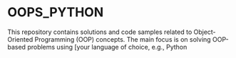 # OOPS_PYTHON
This repository contains solutions and code samples related to Object-Oriented Programming (OOP) concepts. The main focus is on solving OOP-based problems using [your language of choice, e.g., Python
